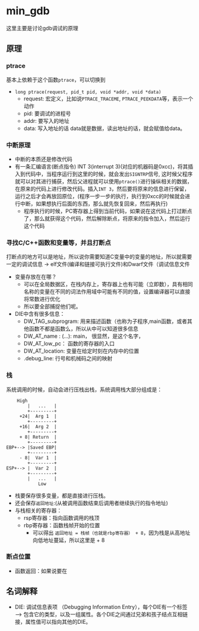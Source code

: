 # min_gdb

这里主要是讨论gdb调试的原理


## 原理

### ptrace

基本上依赖于这个函数`ptrace`，可以切换到

- `long ptrace(request, pid_t pid, void *addr, void *data)`
  - request: 宏定义，比如说`PTRACE_TRACEME`, `PTRACE_PEEKDATA`等，表示一个动作
  - pid: 要调试的进程号
  - addr: 要写入的地址
  - data: 写入地址的话 data就是数据，读出地址的话，就会赋值给data。

### 中断原理

- 中断的本质还是修改代码
- 有一条汇编语言(断点指令) INT 3(interrupt 3)(对应的机器码是0xcc)，将其插入到代码中，当程序运行到这里的时候，就会发出`SIGNTRP`信号, 这时候父程序就可以对其进行捕获，然后父进程就可以使用`ptrace()`进行操纵相关的数据，在原来的代码上进行修改代码。插入`INT 3`，然后要将原来的信息进行保留，运行之后才会再放回原位，(程序一步一步的执行，执行到0xcc的时候就会进行中断，如果想执行后面的东西，那么就先恢复回来，然后再执行)
  - 程序执行的时候，PC寄存器上得到当前代码，如果说在这代码上打过断点了，那么就获得这个代码，然后解除断点，将原来的指令加入，然后运行这个代码

### 寻找C/C++函数和变量等，并且打断点

打断点的地方可以是地址，所以说你需要知道C变量中的变量的地址，所以就需要一定的调试信息 -> elf文件(编译和链接可执行文件)和Dwarf文件（调试信息文件

- 变量存放在在哪？
  - 可以在全局数据区，在栈内存上，寄存器上也有可能（立即数），具有相同名称的变量在不同的词法作用域中可能有不同的值，设置编译器可以直接将常数进行优化
  - 所以要全部捕捉他们呢。
- DIE中含有很多信息：
  - DW_TAG_subprogram: 用来描述函数（也称为子程序,main函数，或者其他函数不都是函数么，所以从中可以知道很多信息
  - DW_AT_name  : (...): main， 很显然，是这个名字，
  - DW_AT_low_pc： 函数的寄存器的入口   
  - DW_AT_location: 变量在给定时刻在内存中的位置 
  - .debug_line: 行号和机械码之间的映射

### 栈

系统调用的时候，自动会进行压栈出栈，系统调用栈大部分组成是：

```text
    High
        |   ...   |
        +---------+
     +24|  Arg 1  |
        +---------+
     +16|  Arg 2  |
        +---------+
     + 8| Return  |
        +---------+
EBP+--> |Saved EBP|
        +---------+
     - 8|  Var 1  |
        +---------+
ESP+--> |  Var 2  |
        +---------+
        |   ...   |
            Low
```

- 栈要保存很多变量，都是直接进行压栈。
- 还会保存`返回地址`:(从被调用函数结束后调用者继续执行的指令地址)
- 与栈相关的寄存器：
  - rsp寄存器：指向函数调用的栈顶
  - rbp寄存器：函数栈帧开始的位置
    - 可以得出 `返回地址 = 栈帧（也就是rbp寄存器） + 8`，因为栈是从高地址向低地址蔓延，所以这里是 + 8


### 断点位置

- 函数返回：如果说要在

## 名词解释

- DIE: 调试信息表项 （Debugging Information Entry），每个DIE有一个标签 ——> 包含它的类型，以及一组属性。各个DIE之间通过兄弟和孩子结点互相链接，属性值可以指向其他的DIE。




